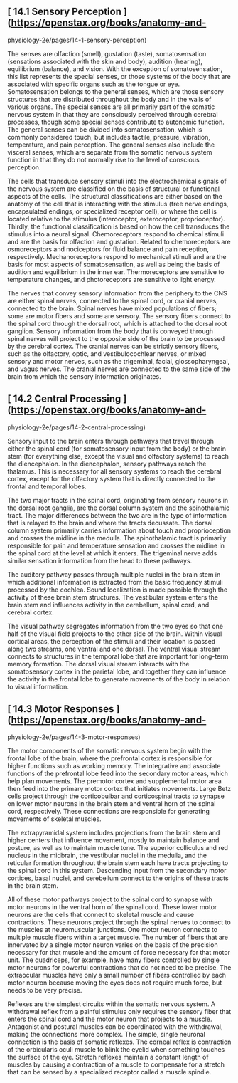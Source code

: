 ## [ 14.1 Sensory Perception  ](https://openstax.org/books/anatomy-and-
physiology-2e/pages/14-1-sensory-perception)

The senses are olfaction (smell), gustation (taste), somatosensation
(sensations associated with the skin and body), audition (hearing),
equilibrium (balance), and vision. With the exception of somatosensation, this
list represents the special senses, or those systems of the body that are
associated with specific organs such as the tongue or eye. Somatosensation
belongs to the general senses, which are those sensory structures that are
distributed throughout the body and in the walls of various organs. The
special senses are all primarily part of the somatic nervous system in that
they are consciously perceived through cerebral processes, though some special
senses contribute to autonomic function. The general senses can be divided
into somatosensation, which is commonly considered touch, but includes
tactile, pressure, vibration, temperature, and pain perception. The general
senses also include the visceral senses, which are separate from the somatic
nervous system function in that they do not normally rise to the level of
conscious perception.

The cells that transduce sensory stimuli into the electrochemical signals of
the nervous system are classified on the basis of structural or functional
aspects of the cells. The structural classifications are either based on the
anatomy of the cell that is interacting with the stimulus (free nerve endings,
encapsulated endings, or specialized receptor cell), or where the cell is
located relative to the stimulus (interoceptor, exteroceptor, proprioceptor).
Thirdly, the functional classification is based on how the cell transduces the
stimulus into a neural signal. Chemoreceptors respond to chemical stimuli and
are the basis for olfaction and gustation. Related to chemoreceptors are
osmoreceptors and nociceptors for fluid balance and pain reception,
respectively. Mechanoreceptors respond to mechanical stimuli and are the basis
for most aspects of somatosensation, as well as being the basis of audition
and equilibrium in the inner ear. Thermoreceptors are sensitive to temperature
changes, and photoreceptors are sensitive to light energy.

The nerves that convey sensory information from the periphery to the CNS are
either spinal nerves, connected to the spinal cord, or cranial nerves,
connected to the brain. Spinal nerves have mixed populations of fibers; some
are motor fibers and some are sensory. The sensory fibers connect to the
spinal cord through the dorsal root, which is attached to the dorsal root
ganglion. Sensory information from the body that is conveyed through spinal
nerves will project to the opposite side of the brain to be processed by the
cerebral cortex. The cranial nerves can be strictly sensory fibers, such as
the olfactory, optic, and vestibulocochlear nerves, or mixed sensory and motor
nerves, such as the trigeminal, facial, glossopharyngeal, and vagus nerves.
The cranial nerves are connected to the same side of the brain from which the
sensory information originates.

## [ 14.2 Central Processing  ](https://openstax.org/books/anatomy-and-
physiology-2e/pages/14-2-central-processing)

Sensory input to the brain enters through pathways that travel through either
the spinal cord (for somatosensory input from the body) or the brain stem (for
everything else, except the visual and olfactory systems) to reach the
diencephalon. In the diencephalon, sensory pathways reach the thalamus. This
is necessary for all sensory systems to reach the cerebral cortex, except for
the olfactory system that is directly connected to the frontal and temporal
lobes.

The two major tracts in the spinal cord, originating from sensory neurons in
the dorsal root ganglia, are the dorsal column system and the spinothalamic
tract. The major differences between the two are in the type of information
that is relayed to the brain and where the tracts decussate. The dorsal column
system primarily carries information about touch and proprioception and
crosses the midline in the medulla. The spinothalamic tract is primarily
responsible for pain and temperature sensation and crosses the midline in the
spinal cord at the level at which it enters. The trigeminal nerve adds similar
sensation information from the head to these pathways.

The auditory pathway passes through multiple nuclei in the brain stem in which
additional information is extracted from the basic frequency stimuli processed
by the cochlea. Sound localization is made possible through the activity of
these brain stem structures. The vestibular system enters the brain stem and
influences activity in the cerebellum, spinal cord, and cerebral cortex.

The visual pathway segregates information from the two eyes so that one half
of the visual field projects to the other side of the brain. Within visual
cortical areas, the perception of the stimuli and their location is passed
along two streams, one ventral and one dorsal. The ventral visual stream
connects to structures in the temporal lobe that are important for long-term
memory formation. The dorsal visual stream interacts with the somatosensory
cortex in the parietal lobe, and together they can influence the activity in
the frontal lobe to generate movements of the body in relation to visual
information.

## [ 14.3 Motor Responses  ](https://openstax.org/books/anatomy-and-
physiology-2e/pages/14-3-motor-responses)

The motor components of the somatic nervous system begin with the frontal lobe
of the brain, where the prefrontal cortex is responsible for higher functions
such as working memory. The integrative and associate functions of the
prefrontal lobe feed into the secondary motor areas, which help plan
movements. The premotor cortex and supplemental motor area then feed into the
primary motor cortex that initiates movements. Large Betz cells project
through the corticobulbar and corticospinal tracts to synapse on lower motor
neurons in the brain stem and ventral horn of the spinal cord, respectively.
These connections are responsible for generating movements of skeletal
muscles.

The extrapyramidal system includes projections from the brain stem and higher
centers that influence movement, mostly to maintain balance and posture, as
well as to maintain muscle tone. The superior colliculus and red nucleus in
the midbrain, the vestibular nuclei in the medulla, and the reticular
formation throughout the brain stem each have tracts projecting to the spinal
cord in this system. Descending input from the secondary motor cortices, basal
nuclei, and cerebellum connect to the origins of these tracts in the brain
stem.

All of these motor pathways project to the spinal cord to synapse with motor
neurons in the ventral horn of the spinal cord. These lower motor neurons are
the cells that connect to skeletal muscle and cause contractions. These
neurons project through the spinal nerves to connect to the muscles at
neuromuscular junctions. One motor neuron connects to multiple muscle fibers
within a target muscle. The number of fibers that are innervated by a single
motor neuron varies on the basis of the precision necessary for that muscle
and the amount of force necessary for that motor unit. The quadriceps, for
example, have many fibers controlled by single motor neurons for powerful
contractions that do not need to be precise. The extraocular muscles have only
a small number of fibers controlled by each motor neuron because moving the
eyes does not require much force, but needs to be very precise.

Reflexes are the simplest circuits within the somatic nervous system. A
withdrawal reflex from a painful stimulus only requires the sensory fiber that
enters the spinal cord and the motor neuron that projects to a muscle.
Antagonist and postural muscles can be coordinated with the withdrawal, making
the connections more complex. The simple, single neuronal connection is the
basis of somatic reflexes. The corneal reflex is contraction of the
orbicularis oculi muscle to blink the eyelid when something touches the
surface of the eye. Stretch reflexes maintain a constant length of muscles by
causing a contraction of a muscle to compensate for a stretch that can be
sensed by a specialized receptor called a muscle spindle.

